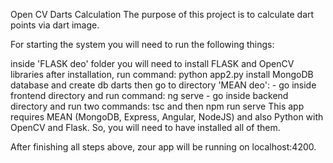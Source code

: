 Open CV Darts Calculation
The purpose of this project is to calculate dart points via dart image.

For starting the system you will need to run the following things:

inside 'FLASK deo' folder you will need to install FLASK and OpenCV libraries
after installation, run command: python app2.py
install MongoDB database and create db darts
then go to directory 'MEAN deo': - go inside frontend directory and run command: ng serve - go inside backend directory and run two commands: tsc and then npm run serve
This app requires MEAN (MongoDB, Express, Angular, NodeJS) and also Python with OpenCV and Flask. So, you will need to have installed all of them.

After finishing all steps above, zour app will be running on localhost:4200.
